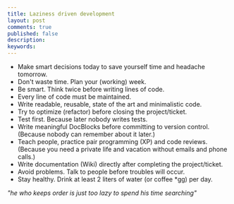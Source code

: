 ```yaml
---
title: Laziness driven development
layout: post
comments: true
published: false
description: 
keywords: 
---
```


* Make smart decisions today to save yourself time and headache tomorrow.
* Don't waste time. Plan your (working) week.
* Be smart. Think twice before writing lines of code.
* Every line of code must be maintained.
* Write readable, reusable, state of the art and minimalistic code.
* Try to optimize (refactor) before closing the project/ticket.
* Test first. Because later nobody writes tests.
* Write meaningful DocBlocks before committing to version control. (Because nobody can remember about it later.)
* Teach people, practice pair programming (XP) and code reviews. (Because you need a private life and vacation without emails and phone calls.)
* Write documentation (Wiki) directly after completing the project/ticket.
* Avoid problems. Talk to people before troubles will occur.
* Stay healthy. Drink at least 2 liters of water (or coffee *gg) per day.

*"he who keeps order is just too lazy to spend his time searching"*